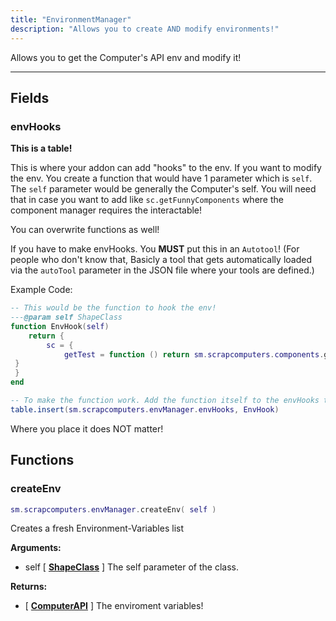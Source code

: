 ```yaml
---
title: "EnvironmentManager"
description: "Allows you to create AND modify environments!"
---
```


Allows you to get the Computer's API env and modify it!

---

## Fields

### envHooks

**This is a table!**

This is where your addon can add "hooks" to the env. If you want to modify the env. You create a function that would have 1 parameter which is `self`. The `self` parameter would be generally the Computer's self. You will need that in case you want to add like `sc.getFunnyComponents` where the component manager requires the interactable!

You can overwrite functions as well!

If you have to make envHooks. You **MUST** put this in an `Autotool`! (For people who don't know that, Basicly a tool that gets automatically loaded via the `autoTool` parameter in the JSON file where your tools are defined.)

Example Code:

```lua {title="myAutoTool.lua" lineNos=true lineNoStart=52 hl_lines=["3-9", 12]}
-- This would be the function to hook the env!
---@param self ShapeClass
function EnvHook(self)
    return {
        sc = {
            getTest = function () return sm.scrapcomputers.components.getComponents("ComponentTest", self.interactable, true) end
 }
 }
end

-- To make the function work. Add the function itself to the envHooks table!
table.insert(sm.scrapcomputers.envManager.envHooks, EnvHook)
```

Where you place it does NOT matter!

## Functions

### createEnv

```lua
sm.scrapcomputers.envManager.createEnv( self )
```

Creates a fresh Environment-Variables list

**Arguments:**
- self [ **[ShapeClass](https://scrapmechanicdocs.com/docs/Game-Script-Environment/Classes/ShapeClass)** ] The self parameter of the class.

**Returns:**
- [ **[ComputerAPI](/docs/lua-api/)** ] The enviroment variables!
